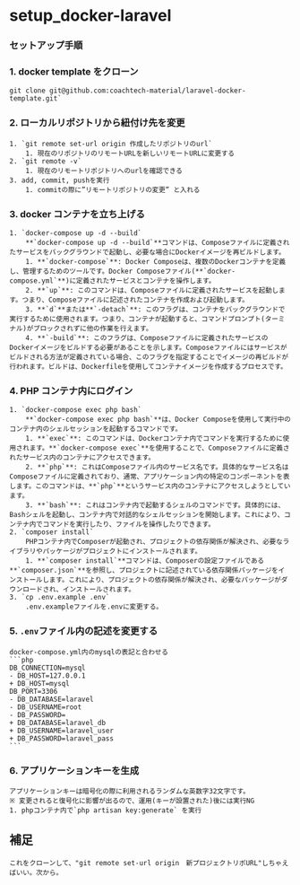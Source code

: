 # setup_docker-laravel

### セットアップ手順

### 1. docker template をクローン

    git clone git@github.com:coachtech-material/laravel-docker-template.git`

### 2. ローカルリポジトリから紐付け先を変更

    1. `git remote set-url origin 作成したリポジトリのurl`
        1. 現在のリポジトリのリモートURLを新しいリモートURLに変更する
    2. `git remote -v`
        1. 現在のリモートリポジトリへのurlを確認できる
    3. add, commit, pushを実行
        1. commitの際に”リモートリポジトリの変更” と入れる

### 3. docker コンテナを立ち上げる

    1. `docker-compose up -d --build`
        **`docker-compose up -d --build`**コマンドは、Composeファイルに定義されたサービスをバックグラウンドで起動し、必要な場合にDockerイメージを再ビルドします。
        1. **`docker-compose`**: Docker Composeは、複数のDockerコンテナを定義し、管理するためのツールです。Docker Composeファイル(**`docker-compose.yml`**)に定義されたサービスとコンテナを操作します。
        2. **`up`**: このコマンドは、Composeファイルに定義されたサービスを起動します。つまり、Composeファイルに記述されたコンテナを作成および起動します。
        3. **`d`**または**`-detach`**: このフラグは、コンテナをバックグラウンドで実行するために使用されます。つまり、コンテナが起動すると、コマンドプロンプト(ターミナル)がブロックされずに他の作業を行えます。
        4. **`-build`**: このフラグは、Composeファイルに定義されたサービスのDockerイメージをビルドする必要があることを示します。Composeファイルにはサービスがビルドされる方法が定義されている場合、このフラグを指定することでイメージの再ビルドが行われます。ビルドは、Dockerfileを使用してコンテナイメージを作成するプロセスです。

### 4. PHP コンテナ内にログイン

    1. `docker-compose exec php bash`
        **`docker-compose exec php bash`**は、Docker Composeを使用して実行中のコンテナ内のシェルセッションを起動するコマンドです。
        1. **`exec`**: このコマンドは、Dockerコンテナ内でコマンドを実行するために使用されます。**`docker-compose exec`**を使用することで、Composeファイルに定義されたサービス内のコンテナにアクセスできます。
        2. **`php`**: これはComposeファイル内のサービス名です。具体的なサービス名はComposeファイルに定義されており、通常、アプリケーション内の特定のコンポーネントを表します。このコマンドは、**`php`**というサービス内のコンテナにアクセスしようとしています。
        3. **`bash`**: これはコンテナ内で起動するシェルのコマンドです。具体的には、Bashシェルを起動し、コンテナ内で対話的なシェルセッションを開始します。これにより、コンテナ内でコマンドを実行したり、ファイルを操作したりできます。
    2. `composer install`
        PHPコンテナ内でComposerが起動され、プロジェクトの依存関係が解決され、必要なライブラリやパッケージがプロジェクトにインストールされます。
        1. **`composer install`**コマンドは、Composerの設定ファイルである**`composer.json`**を参照し、プロジェクトに記述されている依存関係パッケージをインストールします。これにより、プロジェクトの依存関係が解決され、必要なパッケージがダウンロードされ、インストールされます。
    3. `cp .env.example .env`
        .env.exampleファイルを.envに変更する。

### 5. `.env`ファイル内の記述を変更する

    docker-compose.yml内のmysqlの表記と合わせる
    ```php
    DB_CONNECTION=mysql
    - DB_HOST=127.0.0.1
    + DB_HOST=mysql
    DB_PORT=3306
    - DB_DATABASE=laravel
    - DB_USERNAME=root
    - DB_PASSWORD=
    + DB_DATABASE=laravel_db
    + DB_USERNAME=laravel_user
    + DB_PASSWORD=laravel_pass
    ```

### 6. アプリケーションキーを生成

    アプリケーションキーは暗号化の際に利用されるランダムな英数字32文字です。
    ※ 変更されると復号化に影響が出るので、運用(キーが設置された)後には実行NG
    1. phpコンテナ内で`php artisan key:generate` を実行

## 補足
    これをクローンして、"git remote set-url origin　新プロジェクトリポURL"しちゃえばいい。次から。
